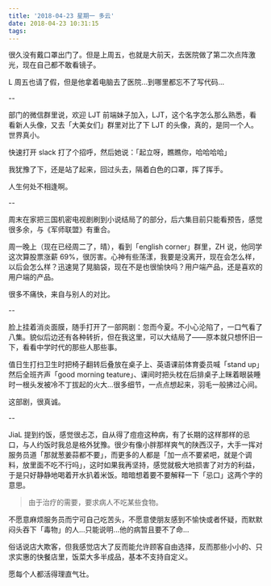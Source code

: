 ```yaml
---
title: '2018-04-23 星期一 多云'
date: 2018-04-23 10:31:15
tags:
---
```


很久没有戴口罩出门了。但是上周五，也就是大前天，去医院做了第二次点阵激光，现在自己都不敢看镜子。

L 周五也请了假，但是他拿着电脑去了医院...到哪里都忘不了写代码...

--

部门的微信群里说，欢迎 LJT 前端妹子加入，LJT，这个名字怎么那么熟悉，看看新人头像，又去「大美女们」群里对比了下 LJT 的头像，真的，是同一个人。世界真小。

快速打开 slack 打了个招呼，然后她说：「起立呀，瞧瞧你，哈哈哈哈」

我犹豫了下，还是站了起来，回过头去，隔着白色的口罩，挥了挥手。

人生何处不相逢啊。

--

周末在家把三国机密电视剧刷到小说结局了的部分，后六集目前只能看预告，感觉很多余，与《军师联盟》有重合。

周一晚上（现在已经周二了，晴），看到「english corner」群里，ZH 说，他同学这次算股票涨薪 69%，很厉害。心神有些荡漾，我要是没离开，现在会怎么样，以后会怎么样？迅速晃了晃脑袋，现在不是也很愉快吗？用户端产品，还是喜欢的用户端的产品。

很多不痛快，来自与别人的对比。

--

脸上挂着消炎面膜，随手打开了一部网剧：忽而今夏。不小心沦陷了，一口气看了八集。貌似后边还有各种转折，但在我这里，可以大结局了——原本就只想怀旧一下，看看中学时代的那些人那些事。

值日生打扫卫生时把椅子翻转后叠放在桌子上、英语课前体育委员喊「stand up」然后全班齐声「good morning teature」、课间时把头枕在后排桌子上眯着眼装睡时一根头发被冷不丁拔起的火大...很多细节，一点点想起来，羽毛一般拂过心间。

这部剧，很真诚。

--

JiaL 提到约饭，感觉很忐忑，自从得了痘痘这种病，有了长期的这样那样的忌口，与人约饭时我总是格外犹豫。很少有像小胖那样爽气的陕西汉子，大手一挥对服务员道「那就葱姜蒜都不要」，而更多的人都是「加一点不要紧吧，就是个调料，放里面不吃不行吗」，这时如果我再坚持，感觉就极大地损害了对方的利益，于是只好静静地喝着开水扒着米饭。暗暗想着要不要解释一下「忌口」这两个字的意思。

> 由于治疗的需要，要求病人不吃某些食物。

不愿意麻烦服务员而宁可自己吃苦头，不愿意使朋友感到不愉快或者怀疑，而默默闷头吞下「毒物」的人...只能说明...他的病暂且要不了命...

俗话说店大欺客，但我感觉店大了反而能允许顾客自由选择，反而那些小小的、只求实惠的快餐店里，饭菜大多半成品，基本不支持自定义。

愿每个人都活得理直气壮。

